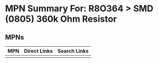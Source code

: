 



# MPN Summary For: R8O364 > SMD (0805) 360k Ohm Resistor

## MPNs
  

|MPN|Direct Links|Search Links|
| :--- | :--- | :--- |
||||
